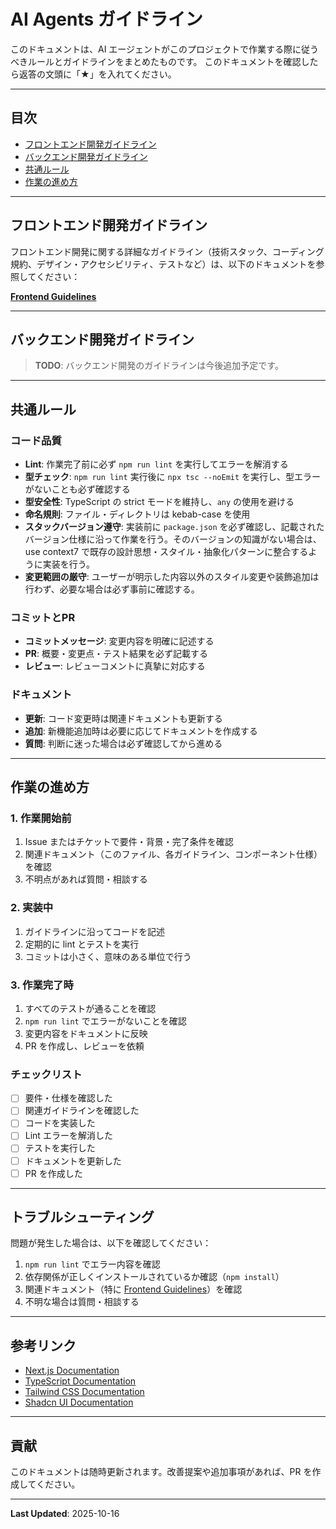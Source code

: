 # AI Agents ガイドライン

このドキュメントは、AI エージェントがこのプロジェクトで作業する際に従うべきルールとガイドラインをまとめたものです。
このドキュメントを確認したら返答の文頭に「★」を入れてください。

---

## 目次

- [フロントエンド開発ガイドライン](#フロントエンド開発ガイドライン)
- [バックエンド開発ガイドライン](#バックエンド開発ガイドライン)
- [共通ルール](#共通ルール)
- [作業の進め方](#作業の進め方)

---

## フロントエンド開発ガイドライン

フロントエンド開発に関する詳細なガイドライン（技術スタック、コーディング規約、デザイン・アクセシビリティ、テストなど）は、以下のドキュメントを参照してください：

**[Frontend Guidelines](./docs/frontend-guidelines.md)**

---

## バックエンド開発ガイドライン

> **TODO**: バックエンド開発のガイドラインは今後追加予定です。

---

## 共通ルール

### コード品質
- **Lint**: 作業完了前に必ず `npm run lint` を実行してエラーを解消する
- **型チェック**: `npm run lint` 実行後に `npx tsc --noEmit` を実行し、型エラーがないことも必ず確認する
- **型安全性**: TypeScript の strict モードを維持し、`any` の使用を避ける
- **命名規則**: ファイル・ディレクトリは kebab-case を使用
- **スタックバージョン遵守**: 実装前に `package.json` を必ず確認し、記載されたバージョン仕様に沿って作業を行う。そのバージョンの知識がない場合は、use context7 で既存の設計思想・スタイル・抽象化パターンに整合するように実装を行う。
- **変更範囲の厳守**: ユーザーが明示した内容以外のスタイル変更や装飾追加は行わず、必要な場合は必ず事前に確認する。

### コミットとPR
- **コミットメッセージ**: 変更内容を明確に記述する
- **PR**: 概要・変更点・テスト結果を必ず記載する
- **レビュー**: レビューコメントに真摯に対応する

### ドキュメント
- **更新**: コード変更時は関連ドキュメントも更新する
- **追加**: 新機能追加時は必要に応じてドキュメントを作成する
- **質問**: 判断に迷った場合は必ず確認してから進める

---

## 作業の進め方

### 1. 作業開始前
1. Issue またはチケットで要件・背景・完了条件を確認
2. 関連ドキュメント（このファイル、各ガイドライン、コンポーネント仕様）を確認
3. 不明点があれば質問・相談する

### 2. 実装中
1. ガイドラインに沿ってコードを記述
2. 定期的に lint とテストを実行
3. コミットは小さく、意味のある単位で行う

### 3. 作業完了時
1. すべてのテストが通ることを確認
2. `npm run lint` でエラーがないことを確認
3. 変更内容をドキュメントに反映
4. PR を作成し、レビューを依頼

### チェックリスト
- [ ] 要件・仕様を確認した
- [ ] 関連ガイドラインを確認した
- [ ] コードを実装した
- [ ] Lint エラーを解消した
- [ ] テストを実行した
- [ ] ドキュメントを更新した
- [ ] PR を作成した

---

## トラブルシューティング

問題が発生した場合は、以下を確認してください：

1. `npm run lint` でエラー内容を確認
2. 依存関係が正しくインストールされているか確認（`npm install`）
3. 関連ドキュメント（特に [Frontend Guidelines](./docs/frontend-guidelines.md)）を確認
4. 不明な場合は質問・相談する

---

## 参考リンク

- [Next.js Documentation](https://nextjs.org/docs)
- [TypeScript Documentation](https://www.typescriptlang.org/docs/)
- [Tailwind CSS Documentation](https://tailwindcss.com/docs)
- [Shadcn UI Documentation](https://ui.shadcn.com/docs)

---

## 貢献

このドキュメントは随時更新されます。改善提案や追加事項があれば、PR を作成してください。

---

**Last Updated**: 2025-10-16

